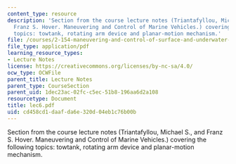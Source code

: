 ```yaml
---
content_type: resource
description: 'Section from the course lecture notes (Triantafyllou, Michael S., and
  Franz S. Hover. Maneuvering and Control of Marine Vehicles.) covering the following
  topics: towtank, rotating arm device and planar-motion mechanism.'
file: /courses/2-154-maneuvering-and-control-of-surface-and-underwater-vehicles-13-49-fall-2004/cd458cd1daafda6e320d04eb1c76b00b_lec6.pdf
file_type: application/pdf
learning_resource_types:
- Lecture Notes
license: https://creativecommons.org/licenses/by-nc-sa/4.0/
ocw_type: OCWFile
parent_title: Lecture Notes
parent_type: CourseSection
parent_uid: 1dec23ac-02fc-c5ec-51b8-196aa6d2a108
resourcetype: Document
title: lec6.pdf
uid: cd458cd1-daaf-da6e-320d-04eb1c76b00b
---
```

Section from the course lecture notes (Triantafyllou, Michael S., and Franz S. Hover. Maneuvering and Control of Marine Vehicles.) covering the following topics: towtank, rotating arm device and planar-motion mechanism.